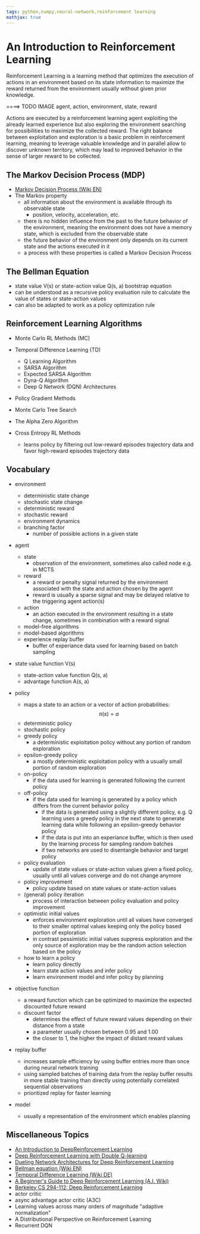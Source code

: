 ```yaml
---
tags: python,numpy,neural-network,reinforcement learning
mathjax: true
---
```

# An Introduction to Reinforcement Learning

Reinforcement Learning is a learning method that optimizes the execution of actions in an environment based on its state information to maximize the reward returned from the environment usually without given prior knowledge.

====> TODO IMAGE agent, action, environment, state, reward

Actions are executed by a reinforcement learning agent exploiting the already learned experience but also exploring the environment searching for possibilities to maximize the collected reward.
The right balance between exploitation and exploration is a basic problem in reinforcement learning, meaning to leverage valuable knowledge and in parallel allow to discover unknown territory, which may lead to improved behavior in the sense of larger reward to be collected.

## The Markov Decision Process (MDP)

- [Markov Decision Process (Wiki EN)](https://en.wikipedia.org/wiki/Markov_decision_process)
- The Markov property
  - all information about the environment is available through its observable state
    - position, velocity, acceleration, etc.
  - there is no hidden influence from the past to the future behavior of the environment, meaning the environment does not have a memory state, which is excluded from the observable state
  - the future behavior of the environment only depends on its current state and the actions executed in it
  - a process with these properties is called a Markov Decision Process

## The Bellman Equation

- state value V(s) or state-action value Q(s, a) bootstrap equation
- can be understood as a recursive policy evaluation rule to calculate the value of states or state-action values
- can also be adapted to work as a policy optimization rule

## Reinforcement Learning Algorithms

- Monte Carlo RL Methods (MC)

- Temporal Difference Learning (TD)
  - Q Learning Algorithm
  - SARSA Algorithm
  - Expected SARSA Algorithm
  - Dyna-Q Algorithm
  - Deep Q Network (DQN) Architectures

- Policy Gradient Methods

- Monte Carlo Tree Search
- The Alpha Zero Algorithm

- Cross Entropy RL Methods
  - learns policy by filtering out low-reward episodes trajectory data and favor high-reward episodes trajectory data

## Vocabulary

- environment
  - deterministic state change
  - stochastic state change
  - deterministic reward
  - stochastic reward
  - environment dynamics
  - branching factor
    - number of possible actions in a given state

- agent
  - state
    - observation of the environment, sometimes also called node e.g. in MCTS
  - reward
    - a reward or penalty signal returned by the environment associated with the state and action chosen by the agent
    - reward is usually a sparse signal and may be delayed relative to the triggering agent action(s)
  - action
    - an action executed in the environment resulting in a state change, sometimes in combination with a reward signal
  - model-free algorithms
  - model-based algorithms
  - experience replay buffer
    - buffer of experiance data used for learning based on batch sampling
  
- state value function V(s)
  - state-action value function Q(s, a)
  - advantage function A(s, a)

- policy
  - maps a state to an action or a vector of action probabilities: $$\pi(s) = a$$
  - deterministic policy
  - stochastic policy
  - greedy policy
    - a deterministic exploitation policy without any portion of random exploration
  - epsilon-greedy policy
    - a mostly deterministic exploitation policy with a usually small portion of random exploration
  - on-policy
    - if the data used for learning is generated following the current policy
  - off-policy
    - if the data used for learning is generated by a policy which differs from the current behavior policy
      - if the data is generated using a slightly different policy, e.g. Q learning uses a greedy policy in the next state to generate learning data while following an epsilon-greedy behavior policy
      - if the data is put into an experiance buffer, which is then used by the learning process for sampling random batches
      - if two networks are used to disentangle behavior and target policy
  - policy evaluation
    - update of state values or state-action values given a fixed policy, usually until all values converge and do not change anymore
  - policy improvement
    - policy update based on state values or state-action values
  - (general) policy iteration
    - process of interaction between policy evaluation and policy improvement
  - optimistic initial values
    - enforces environment exploration until all values have converged to their smaller optimal values keeping only the policy based portion of exploration
    - in contrast pessimistic initial values suppress exploration and the only source of exploration may be the random action selection based on the policy
  - how to learn a policy
    - learn policy directly
    - learn state action values and infer policy
    - learn environment model and infer policy by planning

- objective function
  - a reward function which can be optimized to maximize the expected discounted future reward
  - discount factor
    - determines the effect of future reward values depending on their distance from a state
    - a parameter usually chosen between 0.95 and 1.00
    - the closer to 1, the higher the impact of distant reward values

- replay buffer
  - increases sample efficiency by using buffer entries more than once during neural network training
  - using sampled batches of training data from the replay buffer results in more stable training than directly using potentially correlated sequential observations
  - prioritized replay for faster learning

- model
  - usually a representation of the environment which enables planning

## Miscellaneous Topics

- [An Introduction to DeepReinforcement Learning](https://arxiv.org/pdf/1811.12560.pdf)
- [Deep Reinforcement Learning with Double Q-learning](https://arxiv.org/pdf/1509.06461.pdf)
- [Dueling Network Architectures for Deep Reinforcement Learning](http://proceedings.mlr.press/v48/wangf16.pdf)
- [Bellman equation (Wiki EN)](https://en.wikipedia.org/wiki/Bellman_equation)
- [Temporal Difference Learning (Wiki DE)](https://de.wikipedia.org/wiki/Temporal_Difference_Learning)
- [A Beginner's Guide to Deep Reinforcement Learning (A.I. Wiki)](https://pathmind.com/wiki/deep-reinforcement-learning)
- [Berkeley CS 294-112: Deep Reinforcement Learning](http://rail.eecs.berkeley.edu/deeprlcourse-fa17/f17docs/lecture_7_advanced_q_learning.pdf)
- actor critic
- async advantage actor critic (A3C)
- Learning values across many orders of magnitude "adaptive normalization"
- A Distributional Perspective on Reinforcement Learning
- Recurrent DQN



